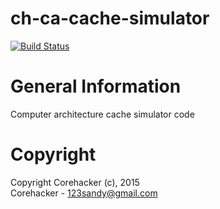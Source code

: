 ch-ca-cache-simulator
=============

[![Build Status](https://travis-ci.org/corehacker/ch-ca-cache-simulator.png?branch=master)](https://travis-ci.org/corehacker/ch-ca-cache-simulator)

General Information                                                              
===================                                                              
Computer architecture cache simulator code

Copyright                                                                        
=========                                                                        
Copyright Corehacker (c), 2015                                             
Corehacker - 123sandy@gmail.com
